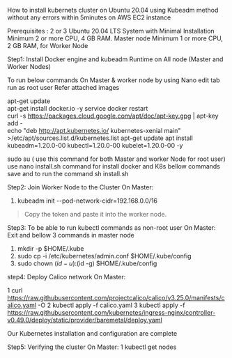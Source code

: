 How to install  kubernets cluster on Ubuntu 20.04 using Kubeadm method without any errors within 5minutes on AWS EC2 instance 


Prerequisites :
2 or 3 Ubuntu 20.04 LTS System with Minimal Installation
Minimum 2 or more CPU, 4 GB RAM. Master  node
Minimum 1 or more CPU, 2 GB RAM, for Worker Node


Step1: Install Docker engine and kubeadm  Runtime on All node (Master and Worker Nodes)

To run below commands On Master & worker node by using Nano edit tab run as root user 
Refer attached images 

apt-get update  
apt-get install docker.io -y
service docker restart  
curl -s https://packages.cloud.google.com/apt/doc/apt-key.gpg | apt-key add -  
echo "deb http://apt.kubernetes.io/ kubernetes-xenial main" >/etc/apt/sources.list.d/kubernetes.list
apt-get update
apt install kubeadm=1.20.0-00 kubectl=1.20.0-00 kubelet=1.20.0-00 -y  

 
sudo su     ( use this command for both Master and worker Node for root user) 
use nano install.sh command for install docker and K8s bellow commands save and
to run the command   sh install.sh  

Step2: Join Worker Node to the Cluster
On Master:
1.	kubeadm init --pod-network-cidr=192.168.0.0/16
   >Copy the token and paste it into the worker node.
 
Step3:  To be able to run kubectl commands as non-root user
On Master:
  Exit and bellow 3 commands in master node 
1.	mkdir -p $HOME/.kube
2.	sudo cp -i /etc/kubernetes/admin.conf $HOME/.kube/config
3.	sudo chown $(id -u):$(id -g) $HOME/.kube/config


  
step4: Deploy Calico network
On Master:

1  curl https://raw.githubusercontent.com/projectcalico/calico/v3.25.0/manifests/calico.yaml -O
2   kubectl apply -f calico.yaml
3 kubectl apply -f https://raw.githubusercontent.com/kubernetes/ingress-nginx/controller-v0.49.0/deploy/static/provider/baremetal/deploy.yaml


Our Kubernetes installation and configuration are complete

Step5: Verifying the cluster 
On Master:
1 kubectl get nodes


 

